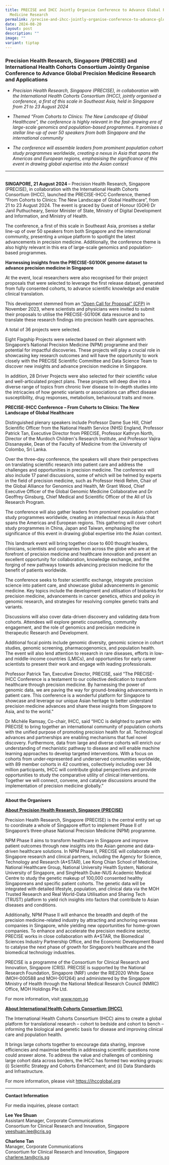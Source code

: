```yaml
---
title: PRECISE and IHCC Jointly Organise Conference to Advance Global Precision
  Medicine Research
permalink: /precise-and-ihcc-jointly-organise-conference-to-advance-global-precision-medicine-research/
date: 2024-08-20
layout: post
description: ""
image: ""
variant: tiptap
---
```

<h3>Precision Health Research, Singapore (PRECISE) and International Health Cohorts Consortium Jointly Organise Conference to Advance Global Precision Medicine Research and Applications</h3>
<p></p>
<ul>
<li>
<p><em>Precision Health Research, Singapore (PRECISE), in collaboration with the International Health Cohorts Consortium (IHCC), jointly organised a conference, a first of this scale in Southeast Asia, held in Singapore from 21 to 23 August 2024</em>
</p>
</li>
</ul>
<p></p>
<ul>
<li>
<p><em>Themed “From Cohorts to Clinics: The New Landscape of Global Healthcare”, the conference is highly relevant in the fast-growing era of large-scale genomics and population-based programmes. It promises a stellar line-up of over 50 speakers from both Singapore and the international community</em>
</p>
</li>
</ul>
<p></p>
<ul>
<li>
<p><em>The conference will assemble leaders from prominent population cohort study programmes worldwide, creating a nexus in Asia that spans the Americas and European regions, emphasising the significance of this event in drawing global expertise into the Asian context</em>
</p>
</li>
</ul>
<hr>
<p>
<br><strong>SINGAPORE, 21 August 2024 </strong>–&nbsp;Precision Health Research,
Singapore (PRECISE), in collaboration with the International Health Cohorts
Consortium (IHCC), launched the PRECISE-IHCC Conference, themed “From Cohorts
to Clinics: The New Landscape of Global Healthcare”, from 21 to 23 August
2024. The event is graced by Guest of Honour (GOH) Dr Janil Puthucheary,
Senior Minister of State, Ministry of Digital Development and Information,
and Ministry of Health.</p>
<p>The conference, a first of this scale in Southeast Asia, promises a stellar
line-up of over 50 speakers from both Singapore and the international community,
presenting a unique platform to spotlight the latest advancements in precision
medicine. Additionally, the conference theme is also highly relevant in
this era of large-scale genomics and population-based programmes.</p>
<p><strong>Harnessing insights from the PRECISE-SG100K genome dataset to advance precision medicine in Singapore</strong>
</p>
<p>At the event, local researchers were also recognised for their project
proposals that were selected to leverage the first release dataset, generated
from fully consented cohorts, to advance scientific knowledge and enable
clinical translation.&nbsp;</p>
<p>This development stemmed from an <a href="https://www.npm.sg/flagship-projects/" rel="noopener noreferrer nofollow" target="_blank">“Open Call for Proposal” (CFP)</a> in
November 2023, where scientists and physicians were invited to submit their
proposals to utilise the PRECISE-SG100K data resource and to translate
these research findings into precision health care approaches.</p>
<p>A total of 36 projects were selected.&nbsp;</p>
<p>Eight Flagship Projects were selected based on their alignment with Singapore’s
National Precision Medicine (NPM) programme and their potential for impactful
discoveries. These projects will play a crucial role in showcasing key
research outcomes and will have the opportunity to work closely with the
PRECISE Scientific Committee and Data Science Team to discover new insights
and advance precision medicine in Singapore.</p>
<p>In addition, 28 Driver Projects were also selected for their scientific
value and well-articulated project plans. These projects will deep dive
into a diverse range of topics from chronic liver disease to in-depth studies
into the intricacies of how genetic variants or associations can affect
disease susceptibility, drug responses, metabolism, behavioural traits
and more.</p>
<p></p>
<p><strong>PRECISE-IHCC Conference – From Cohorts to Clinics: The New Landscape of Global Healthcare</strong>
</p>
<p>Distinguished plenary speakers include Professor Dame Sue Hill, Chief
Scientific Officer from the National Health Service (NHS) England, Professor
Patrick Tan, Executive Director from PRECISE, Professor Kathryn North,
Director of the Murdoch Children's Research Institute, and Professor Vajira
Dissanayake, Dean of the Faculty of Medicine from the University of Colombo,
Sri Lanka.&nbsp;</p>
<p>Over the three-day conference, the speakers will share their perspectives
on translating scientific research into patient care and address the challenges
and opportunities in precision medicine. The conference will also include
17 panel discussions, some of which will be helmed by experts in the field
of precision medicine, such as Professor Heidi Rehm, Chair of the Global
Alliance for Genomics and Health, Mr Grant Wood, Chief Executive Officer
of the Global Genomic Medicine Collaborative and Dr Geoffrey Ginsburg,
Chief Medical and Scientific Officer of the All of Us Research Program.</p>
<p>The conference will also gather leaders from prominent population cohort
study programmes worldwide, creating an intellectual nexus in Asia that
spans the Americas and European regions. This gathering will cover cohort
study programmes in China, Japan and Taiwan, emphasising the significance
of this event in drawing global expertise into the Asian context.</p>
<p>This landmark event will bring together close to 600 thought leaders,
clinicians, scientists and companies from across the globe who are at the
forefront of precision medicine and healthcare innovation and present an
excellent opportunity for collaboration, knowledge exchange, and the forging
of new pathways towards advancing precision medicine for the benefit of
patients worldwide.</p>
<p>The conference seeks to foster scientific exchange, integrate precision
science into patient care, and showcase global advancements in genomic
medicine. Key topics include the development and utilisation of biobanks
for precision medicine, advancements in cancer genetics, ethics and policy
in genomic research, and strategies for resolving complex genetic traits
and variants.&nbsp;</p>
<p>Discussions will also cover data-driven discovery and validating data
from cohorts. Attendees will explore genetic counselling, community engagement,
and the role of genomics and precision medicine in therapeutic Research
and Development.&nbsp;</p>
<p>Additional focal points include genomic diversity, genomic science in
cohort studies, genomic screening, pharmacogenomics, and population health.
The event will also lend attention to research in rare diseases, efforts
in low- and middle-income countries (LMICs), and opportunities for early
career scientists to present their work and engage with leading professionals.</p>
<p>Professor Patrick Tan, Executive Director, PRECISE, said “The PRECISE-IHCC
Conference is a testament to our collective dedication to transform healthcare
through precision medicine. By harnessing the power of genomic data, we
are paving the way for ground-breaking advancements in patient care. This
conference is a wonderful platform for Singapore to showcase and leverage
our unique Asian heritage to better understand precision medicine advances
and share these insights from Singapore to Asia, and to the world.”</p>
<p>Dr Michèle Ramsay, Co-chair, IHCC, said “IHCC is delighted to partner
with PRECISE to bring together an international community of population
cohorts with the unified purpose of promoting precision health for all.
Technological advances and partnerships are enabling mechanisms that fuel
novel discovery. Furthermore, data from large and diverse cohorts will
enrich our understanding of mechanistic pathway to disease and will enable
machine learning approaches to develop targeted interventions. With a focus
on cohorts from under-represented and underserved communities worldwide,
with 89 member cohorts in 42 countries, collectively including over 34
million participants, IHCC will contribute global perspectives and provide
opportunities to study the comparative utility of clinical interventions.
Together we will connect, convene, and catalyse discussions around the
implementation of precision medicine globally.”</p>
<p></p>
<p></p>
<p></p>
<hr>
<p></p>
<p></p>
<p><strong>About the Organisers</strong>
</p>
<p><strong><u>About Precision Health Research, Singapore (PRECISE)</u></strong>
</p>
<p>Precision Health Research, Singapore (PRECISE) is the central entity set
up to coordinate a whole of Singapore effort to implement Phase II of Singapore’s
three-phase National Precision Medicine (NPM) programme.</p>
<p>NPM Phase II aims to transform healthcare in Singapore and improve patient
outcomes through new insights into the Asian genome and data-driven healthcare
solutions. In NPM Phase II, PRECISE will collaborate with Singapore research
and clinical partners, including the Agency for Science, Technology and
Research (A*STAR), Lee Kong Chian School of Medicine, National Healthcare
Group, National University Health System, National University of Singapore,
and SingHealth Duke-NUS Academic Medical Centre to study the genetic makeup
of 100,000 consented healthy Singaporeans and specific patient cohorts.
The genetic data will be integrated with detailed lifestyle, population,
and clinical data via the MOH Trusted Research and Real World-Data Utilisation
and Sharing Tech (TRUST) platform to yield rich insights into factors that
contribute to Asian diseases and conditions.</p>
<p>Additionally, NPM Phase II will enhance the breadth and depth of the precision
medicine-related industry by attracting and anchoring overseas companies
in Singapore, while yielding new opportunities for home-grown companies.
To enhance and accelerate the precision medicine sector, PRECISE works
in close collaboration with A*STAR, the Biomedical Sciences Industry Partnership
Office, and the Economic Development Board to catalyse the next phase of
growth for Singapore’s healthcare and the biomedical technology industries.</p>
<p>PRECISE is a programme of the Consortium for Clinical Research and Innovation,
Singapore (CRIS). PRECISE is supported by the National Research Foundation,
Singapore (NRF) under the RIE2020 White Space (MOH-000588 and MOH-001264)
and administered by the Singapore Ministry of Health through the National
Medical Research Council (NMRC) Office, MOH Holdings Pte Ltd.</p>
<p>For more information, visit&nbsp;<a href="https://www.npm.sg/" rel="noopener noreferrer nofollow" target="_blank"><u>www.npm.sg</u></a>
</p>
<p></p>
<p><strong><u>About International Health Cohorts Consortium (IHCC)&nbsp;</u></strong>
</p>
<p>The&nbsp;International Health Cohorts Consortium (IHCC)&nbsp;aims to create
a global platform for translational research – cohort to bedside and cohort
to bench – informing the biological and genetic basis for disease and improving
clinical care and population health.</p>
<p>It brings large cohorts together to encourage data sharing, improve efficiencies
and maximise benefits in addressing scientific questions none could answer
alone. To address the value and challenges of combining large cohort data
across borders, the IHCC has formed two working groups: (i) Scientific
Strategy and Cohorts Enhancement; and (ii) Data Standards and Infrastructure.</p>
<p>For more information, please visit&nbsp;<a href="https://ihccglobal.org/" rel="noopener noreferrer nofollow" target="_blank"><u>https://ihccglobal.org</u></a>
<br>
</p>
<p></p>
<p></p>
<hr>
<p></p>
<p></p>
<p><strong>Contact Information</strong>
</p>
<p>For media inquiries, please contact:</p>
<p><strong>Lee Yee Shuan</strong> 
<br>Assistant Manager, Corporate Communications
<br>Consortium for Clinical Research and Innovation, Singapore<a href="mailto:yeeshuan.lee@cris.sg" rel="noopener noreferrer nofollow" target="_blank"><br>yeeshuan.lee@cris.sg</a>
</p>
<p><strong>Charlene Tan</strong>
<br>Manager, Corporate Communications
<br>Consortium for Clinical Research and Innovation, Singapore<a href="mailto:yeeshuan.lee@cris.sg" rel="noopener noreferrer nofollow" target="_blank"><br>charlene.tan@cris.sg</a>
</p>